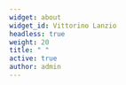 ```yaml
---
widget: about
widget_id: Vittorino Lanzio
headless: true
weight: 20
title: " "
active: true
author: admin
---
```

